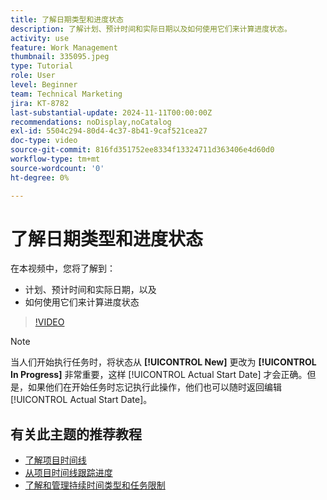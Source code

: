 ```yaml
---
title: 了解日期类型和进度状态
description: 了解计划、预计时间和实际日期以及如何使用它们来计算进度状态。
activity: use
feature: Work Management
thumbnail: 335095.jpeg
type: Tutorial
role: User
level: Beginner
team: Technical Marketing
jira: KT-8782
last-substantial-update: 2024-11-11T00:00:00Z
recommendations: noDisplay,noCatalog
exl-id: 5504c294-80d4-4c37-8b41-9caf521cea27
doc-type: video
source-git-commit: 816fd351752ee8334f13324711d363406e4d60d0
workflow-type: tm+mt
source-wordcount: '0'
ht-degree: 0%

---
```


# 了解日期类型和进度状态

在本视频中，您将了解到：

* 计划、预计时间和实际日期，以及
* 如何使用它们来计算进度状态

>[!VIDEO](https://video.tv.adobe.com/v/335095/?quality=12&learn=on)

>[!NOTE]
>
>当人们开始执行任务时，将状态从 **[!UICONTROL New]** 更改为 **[!UICONTROL In Progress]** 非常重要，这样 [!UICONTROL Actual Start Date] 才会正确。但是，如果他们在开始任务时忘记执行此操作，他们也可以随时返回编辑 [!UICONTROL Actual Start Date]。


## 有关此主题的推荐教程

* [了解项目时间线](/help/manage-work/project-timelines/understand-project-timelines.md)
* [从项目时间线跟踪进度](/help/manage-work/project-timelines/track-work-progress-from-the-project-timeline.md)
* [了解和管理持续时间类型和任务限制](/help/manage-work/intermediate-projects/understand-and-manage-duration-types-and-task-constraints.md)


